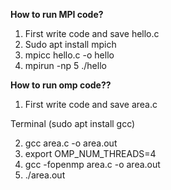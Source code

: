**How to run MPI code?**

1. First write code and save hello.c
2. Sudo apt install mpich
3. mpicc hello.c -o hello
4. mpirun -np 5 ./hello

**How to run omp code??**

1. First write code and save area.c

Terminal (sudo apt install gcc)

2. gcc area.c -o area.out
3. export OMP_NUM_THREADS=4
4. gcc -fopenmp area.c -o area.out
5.   ./area.out
